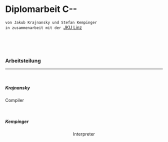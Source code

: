 # Diplomarbeit C--


`von Jakub Krajnansky und Stefan Kempinger`  
`in zusammenarbeit mit der `[JKU Linz](ssw.jku.at)

<br>
<br>
<br>

### Arbeitsteilung  

---
<br>

##### Krajnansky

Compiler

<br>


##### Kempinger
<p align="center">
Interpreter
<p>